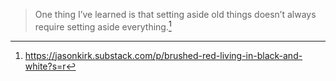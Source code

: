 > One thing I’ve learned is that setting aside old things doesn’t always require setting aside everything.[^1]

[^1]: https://jasonkirk.substack.com/p/brushed-red-living-in-black-and-white?s=r
